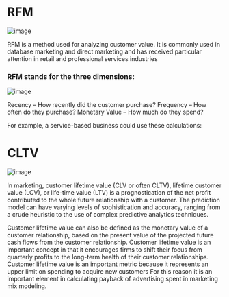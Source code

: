 # RFM 
![image](https://user-images.githubusercontent.com/39077669/124765457-a7bbc800-df3e-11eb-80e9-67d6dc7cee87.png)

RFM is a method used for analyzing customer value. It is commonly used in database marketing and direct marketing and has received particular attention in retail and professional services industries

### RFM stands for the three dimensions:
![image](https://user-images.githubusercontent.com/39077669/124765492-ae4a3f80-df3e-11eb-9c4e-f9a950ed4243.png)

Recency – How recently did the customer purchase?
Frequency – How often do they purchase?
Monetary Value – How much do they spend?

For example, a service-based business could use these calculations:


# CLTV 
![image](https://user-images.githubusercontent.com/39077669/124765365-8e1a8080-df3e-11eb-8f14-9f0f335af9f9.png)

In marketing, customer lifetime value (CLV or often CLTV), lifetime customer value (LCV), or life-time value (LTV) is a prognostication of the net profit contributed to the whole future relationship with a customer. The prediction model can have varying levels of sophistication and accuracy, ranging from a crude heuristic to the use of complex predictive analytics techniques.

Customer lifetime value can also be defined as the monetary value of a customer relationship, based on the present value of the projected future cash flows from the customer relationship. Customer lifetime value is an important concept in that it encourages firms to shift their focus from quarterly profits to the long-term health of their customer relationships. Customer lifetime value is an important metric because it represents an upper limit on spending to acquire new customers For this reason it is an important element in calculating payback of advertising spent in marketing mix modeling.
